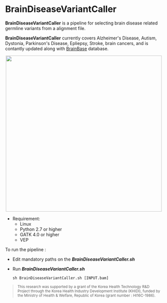 # BrainDiseaseVariantCaller
**BrainDiseaseVariantCaller** is a pipeline for selecting brain disease related germline variants from a alignment file.

**BrainDiseaseVariantCaller** currently covers Alzheimer's Disease, Autism, Dystonia, Parkinson's Disease, Epliepsy, Stroke, brain cancers, and is contantly updated along with [BrainBase](http://ngdc.cncb.ac.cn/brainbase/index) database.

<p align = 'center'><img src="https://user-images.githubusercontent.com/56012432/145349432-99b996d6-c7c4-48a9-8fde-50bd26d5fc16.png" width = "500"></p>

+ Requirement:
  +  Linux
  +  Python 2.7 or higher
  +  GATK 4.0 or higher
  +  VEP

To run the pipeline :

* Edit mandatory paths on the ***BrainDiseaseVariantCaller.sh***
* Run ***BrainDiseaseVariantCaller.sh***

  ``
  sh BrainDiseaseVariantCaller.sh [INPUT.bam]
  ``
  
  
 > <sub>This research was supported by a grant of the Korea Health Technology R&D Project through the Korea Health Industry Development Institute (KHIDI), funded by the Ministry of Health & Welfare, Republic of Korea (grant number : HI16C-1986).</sub>
